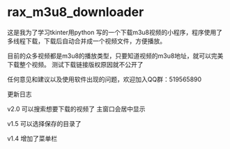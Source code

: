 # rax_m3u8_downloader
这是我为了学习tkinter用python 写的一个下载m3u8视频的小程序，程序使用了多线程下载，下载后自动合并成一个视频文件，方便播放。

目前的众多视频都是m3u8的播放类型，只要知道视频的m3u8地址，就可以完美下载整个视频。
测试下载链接版权原因就不公开了

任何意见和建议以及使用软件出现的问题，欢迎加入QQ群：519565890 


更新日志

v2.0
可以搜索想要下载的视频了
主窗口会居中显示

v1.5
可以选择保存的目录了

v1.4
增加了菜单栏
